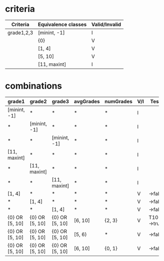# criteria
| Criteria   | Equivalence classes | Valid/Invalid |
| ---------- | ------------------- | ------------- |
| grade1,2,3 | [minint, -1]        | I             |
|            | {0}                 | V             |
|            | [1, 4]              | V             |
|            | [5, 10]             | V             |
|            | [11, maxint]        | I             |

# combinations

| grade1         | grade2         | grade3         | avgGrades | numGrades | V/I | TestCase         |
| -------------- | -------------- | -------------- | --------- | --------- | --- | ---------------- |
| [minint, -1]   | *              | *              | *         | *         | I   |                  |
| *              | [minint, -1]   | *              | *         | *         | I   |                  |
| *              | *              | [minint, -1]   | *         | *         | I   |                  |
| [11, maxint]   | *              | *              | *         | *         | I   |                  |
| *              | [11, maxint]   | *              | *         | *         | I   |                  |
| *              | *              | [11, maxint]   | *         | *         | I   |                  |
| [1, 4]         | *              | *              | *         | *         | V   | ->false          |
| *              | [1, 4]         | *              | *         | *         | V   | ->false          |
| *              | *              | [1, 4]         | *         | *         | V   | ->false          |
| {0} OR [5, 10] | {0} OR [5, 10] | {0} OR [5, 10] | [6, 10]   | {2, 3}    | V   | T10(0,6,6)->true |
| {0} OR [5, 10] | {0} OR [5, 10] | {0} OR [5, 10] | [5, 6)    | *         | V   | ->false          |
| {0} OR [5, 10] | {0} OR [5, 10] | {0} OR [5, 10] | [6, 10]   | {0, 1}    | V   | ->false          |
